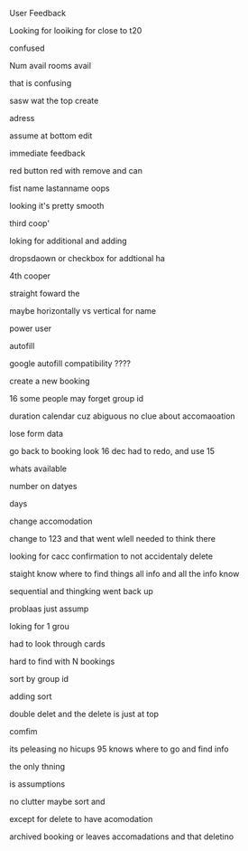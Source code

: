 User Feedback



Looking for 
looiking for close to t20 

confused

Num avail rooms avail

that is confusing

sasw wat the top create 

adress 

assume at bottom edit

immediate feedback 

red button red with remove and can


fist name lastanname oops

looking it's pretty smooth


third coop'

loking for additional and adding


dropsdaown or checkbox for addtional ha 

4th cooper 

straight foward the 

maybe horizontally vs vertical for name

power user



autofill

google autofill compatibility ????

create a new booking


16 some people may forget group id

duration calendar cuz abiguous
no clue about accomaoation

lose form data

go back to booking
look
16 
dec 
had to redo, and use 15

whats available


number on datyes 



days 


change accomodation

change to 123 and that went wlell needed to think there

looking for cacc
confirmation to not accidentaly delete

staight know where to find things all info and all the info  know



sequential and thingking 
went back up 

problaas just assump



loking for 1 grou

had to look through cards 

hard to find with N bookings

sort by group id 

adding sort 

double delet and the delete is just at top 

comfim


its peleasing no hicups 
95 knows where to go and find info 

the only thning 

is assumptions 


no clutter maybe sort and 

except for delete to have acomodation

archived booking or leaves accomadations and that deletino 



